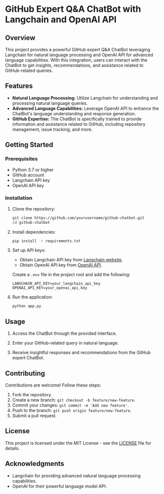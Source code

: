 # GitHub Expert Q&A ChatBot with Langchain and OpenAI API

## Overview

This project provides a powerful GitHub expert Q&A ChatBot leveraging Langchain for natural language processing and OpenAI API for advanced language capabilities. With this integration, users can interact with the ChatBot to get insights, recommendations, and assistance related to GitHub-related queries.

## Features

- **Natural Language Processing:** Utilize Langchain for understanding and processing natural language queries.
- **Advanced Language Capabilities:** Leverage OpenAI API to enhance the ChatBot's language understanding and response generation.
- **GitHub Expertise:** The ChatBot is specifically trained to provide information and assistance related to GitHub, including repository management, issue tracking, and more.

## Getting Started

### Prerequisites

- Python 3.7 or higher
- GitHub account
- Langchain API key
- OpenAI API key

### Installation

1. Clone the repository:

    ```bash
    git clone https://github.com/yourusername/github-chatbot.git
    cd github-chatbot
    ```

2. Install dependencies:

    ```bash
    pip install -r requirements.txt
    ```

3. Set up API keys:

    - Obtain Langchain API key from [Langchain website](https://langchain.com).
    - Obtain OpenAI API key from [OpenAI API](https://beta.openai.com/signup/).

    Create a `.env` file in the project root and add the following:

    ```env
    LANGCHAIN_API_KEY=your_langchain_api_key
    OPENAI_API_KEY=your_openai_api_key
    ```

4. Run the application:

    ```bash
    python app.py
    ```

## Usage

1. Access the ChatBot through the provided interface.

2. Enter your GitHub-related query in natural language.

3. Receive insightful responses and recommendations from the GitHub expert ChatBot.



## Contributing

Contributions are welcome! Follow these steps:

1. Fork the repository.
2. Create a new branch: `git checkout -b feature/new-feature`.
3. Commit your changes: `git commit -m 'Add new feature'`.
4. Push to the branch: `git push origin feature/new-feature`.
5. Submit a pull request.

## License

This project is licensed under the MIT License - see the [LICENSE](LICENSE) file for details.

## Acknowledgments

- Langchain for providing advanced natural language processing capabilities.
- OpenAI for their powerful language model API.
